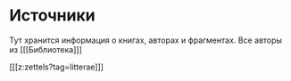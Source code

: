 # Источники
Тут хранится информация о книгах, авторах и фрагментах. Все авторы из [[[Библиотека]]]

[[[z:zettels?tag=litterae]]]